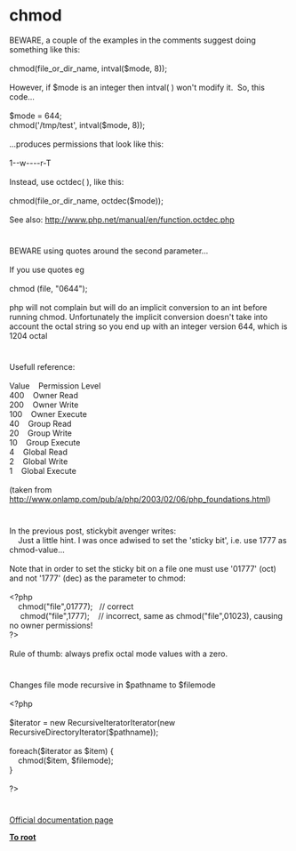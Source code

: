 # chmod




<div class="phpcode"><span class="html">
BEWARE, a couple of the examples in the comments suggest doing something like this:<br><br>chmod(file_or_dir_name, intval($mode, 8));<br><br>However, if $mode is an integer then intval( ) won&apos;t modify it.&#xA0; So, this code...<br><br>$mode = 644;<br>chmod(&apos;/tmp/test&apos;, intval($mode, 8));<br><br>...produces permissions that look like this:<br><br>1--w----r-T<br><br>Instead, use octdec( ), like this:<br><br>chmod(file_or_dir_name, octdec($mode));<br><br>See also: <a href="http://www.php.net/manual/en/function.octdec.php" rel="nofollow" target="_blank">http://www.php.net/manual/en/function.octdec.php</a></span>
</div>
  

#


<div class="phpcode"><span class="html">
BEWARE using quotes around the second parameter...<br><br>If you use quotes eg<br><br>chmod (file, &quot;0644&quot;);<br><br>php will not complain but will do an implicit conversion to an int before running chmod. Unfortunately the implicit conversion doesn&apos;t take into account the octal string so you end up with an integer version 644, which is 1204 octal</span>
</div>
  

#


<div class="phpcode"><span class="html">
Usefull reference:<br><br>Value&#xA0; &#xA0; Permission Level<br>400&#xA0; &#xA0; Owner Read<br>200&#xA0; &#xA0; Owner Write<br>100&#xA0; &#xA0; Owner Execute<br>40&#xA0; &#xA0; Group Read<br>20&#xA0; &#xA0; Group Write<br>10&#xA0; &#xA0; Group Execute<br>4&#xA0; &#xA0; Global Read<br>2&#xA0; &#xA0; Global Write<br>1&#xA0; &#xA0; Global Execute<br><br>(taken from <a href="http://www.onlamp.com/pub/a/php/2003/02/06/php_foundations.html" rel="nofollow" target="_blank">http://www.onlamp.com/pub/a/php/2003/02/06/php_foundations.html</a>)</span>
</div>
  

#


<div class="phpcode"><span class="html">
In the previous post, stickybit avenger writes:
<br>&#xA0; &#xA0; Just a little hint. I was once adwised to set the &apos;sticky bit&apos;, i.e. use 1777 as chmod-value...
<br>
<br>Note that in order to set the sticky bit on a file one must use &apos;01777&apos; (oct) and not &apos;1777&apos; (dec) as the parameter to chmod:
<br>
<br><span class="default">&lt;?php
<br>&#xA0; &#xA0; chmod</span><span class="keyword">(</span><span class="string">&quot;file&quot;</span><span class="keyword">,</span><span class="default">01777</span><span class="keyword">);&#xA0;&#xA0; </span><span class="comment">// correct
<br>&#xA0; &#xA0;&#xA0; </span><span class="default">chmod</span><span class="keyword">(</span><span class="string">&quot;file&quot;</span><span class="keyword">,</span><span class="default">1777</span><span class="keyword">);&#xA0; &#xA0; </span><span class="comment">// incorrect, same as chmod(&quot;file&quot;,01023), causing no owner permissions!
<br></span><span class="default">?&gt;
<br></span>
<br>Rule of thumb: always prefix octal mode values with a zero.</span>
</div>
  

#


<div class="phpcode"><span class="html">
Changes file mode recursive in $pathname to $filemode<br><br><span class="default">&lt;?php<br><br>$iterator </span><span class="keyword">= new </span><span class="default">RecursiveIteratorIterator</span><span class="keyword">(new </span><span class="default">RecursiveDirectoryIterator</span><span class="keyword">(</span><span class="default">$pathname</span><span class="keyword">));<br><br>foreach(</span><span class="default">$iterator </span><span class="keyword">as </span><span class="default">$item</span><span class="keyword">) {<br>&#xA0; &#xA0; </span><span class="default">chmod</span><span class="keyword">(</span><span class="default">$item</span><span class="keyword">, </span><span class="default">$filemode</span><span class="keyword">);<br>}<br><br></span><span class="default">?&gt;</span>
</span>
</div>
  

#

[Official documentation page](https://www.php.net/manual/en/function.chmod.php)

**[To root](/README.md)**